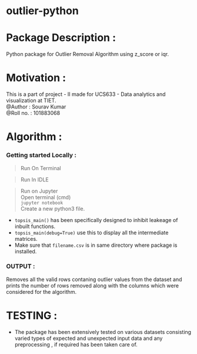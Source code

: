 # outlier-python

# Package Description :
Python package for Outlier Removal Algorithm using z_score or iqr.   
# Motivation :   
This is a part of project - II made for UCS633 - Data analytics and visualization at TIET.     
@Author : Sourav Kumar    
@Roll no. : 101883068    
# Algorithm :    

### Getting started Locally :  
> Run On Terminal       
  

> Run In IDLE   


> Run on Jupyter   
Open terminal (cmd)   
```jupyter notebook```   
Create a new python3 file.     


* ```topsis_main()``` has been specifically designed to inhibit leakeage of inbuilt functions.  
* ```topsis_main(debug=True)``` use this to display all the intermediate matrices.   
* Make sure that ```filename.csv``` is in same directory where package is installed.

### OUTPUT :
Removes all the valid rows contaning outlier values from the dataset and prints the number of rows removed along with the columns which were considered for the algorithm.    
 

# TESTING : 
* The package has been extensively tested on various datasets consisting varied types of expected and unexpected input data and any preprocessing , if required has been taken care of.

